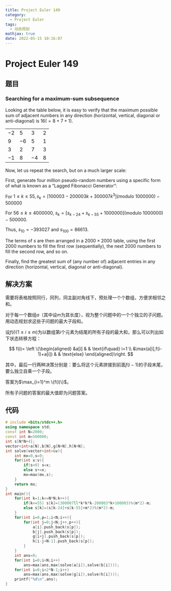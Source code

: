 ```yaml
---
title: Project Euler 149
category:
  - Project Euler
tags:
  - 动态规划
mathjax: true
date: 2022-05-15 10:16:07
---
```


<escape><!-- more --></escape>

# Project Euler 149

## 题目

### Searching for a maximum-sum subsequence

Looking at the table below, it is easy to verify that the maximum possible sum of adjacent numbers in any direction (horizontal, vertical, diagonal or anti-diagonal) is $16 (= 8 + 7 + 1)$.

|||||
|-|-|-|-|
|$-2$|$5$|$3$|$2$|
|$9$|$-6$|$5$|$1$|
|$3$|$2$|$7$|$3$|
|$-1$|$8$|$-4$|$8$|

Now, let us repeat the search, but on a much larger scale:

First, generate four million pseudo-random numbers using a specific form of what is known as a “Lagged Fibonacci Generator”:

For $1 \leq k \leq 55, s_k = [100003 - 200003k + 300007k^3] (\text{modulo\ } 1000000) - 500000$

For $56 \leq k \leq 4000000$, $s_k = [s_{k-24} + s_{k-55} + 1000000] (\text{modulo\ } 1000000) - 500000$.

Thus, $s_{10} = -393027$ and $s_{100} = 86613$.

The terms of $s$ are then arranged in a $2000\times2000$ table, using the first $2000$ numbers to fill the first row (sequentially), the next $2000$ numbers to fill the second row, and so on.

Finally, find the greatest sum of (any number of) adjacent entries in any direction (horizontal, vertical, diagonal or anti-diagonal).

## 解决方案

需要将表格按照同行，同列，同主副对角线下，预处理一个个数组，方便求相邻之和。

对于每一个数组$a$（其中设$m$为其长度），视为整个问题中的一个个独立的子问题。用动态规划求这些子问题的最大子段和。

设$f(i)(1\le i\le m)$为以数组第$i$个元素为结尾的所有子段的最大和，那么可以列出如下状态转移方程：

$$
f(i)=
\left \{\begin{aligned}
  &a[i]  & & \text{if\quad} i=1 \\
  &\max(a[i],f(i-1)+a[i]) & & \text{else}
\end{aligned}\right.
$$

其中，最后一行两种决策分别是：要么将这个元素拼接到前面$f(i-1)$的子段末尾，要么独立自乘一个子段。

答案为$\max_{i=1}^m \{f(i)\}$。

所有子问题的答案的最大值即为问题答案。

## 代码

```C++
# include <bits/stdc++.h>
using namespace std;
const int N=2000;
const int m=500000;
int s[N*N+4];
vector<int>a[N],b[N],g[N+N],h[N+N];
int solve(vector<int>&v){
    int mx=0,s=0;
    for(int x:v){
        if(s<0) s=x;
        else s+=x;
        mx=max(mx,s);
    }
    return mx;
}
int main(){
    for(int k=1;k<=N*N;k++){
        if(k<=55) s[k]=(300007ll*k*k*k-200003*k+100003)%(m*2)-m;
        else s[k]=(s[k-24]+s[k-55]+m*2)%(m*2)-m;
    }
    for(int i=0,p=1;i<N;i++){
        for(int j=0;j<N;j++,p++){
            a[i].push_back(s[p]);
            b[j].push_back(s[p]);
            g[i+j].push_back(s[p]);
            h[i-j+N-1].push_back(s[p]);
        }
    }
    int ans=0;
    for(int i=0;i<N;i++)
        ans=max(ans,max(solve(a[i]),solve(b[i])));
    for(int i=0;i<2*N-1;i++)
        ans=max(ans,max(solve(g[i]),solve(h[i])));
    printf("%d\n",ans);
}

```
